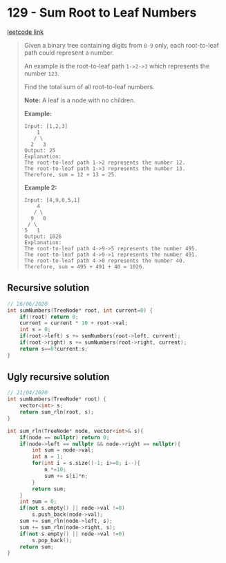 # 129 - Sum Root to Leaf Numbers

[leetcode link](https://leetcode.com/problems/sum-root-to-leaf-numbers/)

> Given a binary tree containing digits from `0-9` only, each root-to-leaf path could represent a number.
>
> An example is the root-to-leaf path `1->2->3` which represents the number `123`.
>
> Find the total sum of all root-to-leaf numbers.
>
> **Note:** A leaf is a node with no children.
>
> **Example:**
>
> ```
> Input: [1,2,3]
>     1
>    / \
>   2   3
> Output: 25
> Explanation:
> The root-to-leaf path 1->2 represents the number 12.
> The root-to-leaf path 1->3 represents the number 13.
> Therefore, sum = 12 + 13 = 25.
> ```
>
> **Example 2:**
>
> ```
> Input: [4,9,0,5,1]
>     4
>    / \
>   9   0
>  / \
> 5   1
> Output: 1026
> Explanation:
> The root-to-leaf path 4->9->5 represents the number 495.
> The root-to-leaf path 4->9->1 represents the number 491.
> The root-to-leaf path 4->0 represents the number 40.
> Therefore, sum = 495 + 491 + 40 = 1026.
> ```

## Recursive solution

```cpp
// 26/06/2020
int sumNumbers(TreeNode* root, int current=0) {
    if(!root) return 0;
    current = current * 10 + root->val;
    int s = 0;
    if(root->left) s += sumNumbers(root->left, current);
    if(root->right) s += sumNumbers(root->right, current);
    return s==0?current:s;
} 
```
## Ugly recursive solution

```cpp
// 21/04/2020
int sumNumbers(TreeNode* root) {
    vector<int> s;
    return sum_rln(root, s);
}

int sum_rln(TreeNode* node, vector<int>& s){
    if(node == nullptr) return 0;
    if(node->left == nullptr && node->right == nullptr){
        int sum = node->val;
        int n = 1;
        for(int i = s.size()-1; i>=0; i--){
            n *=10;
            sum += s[i]*n;
        }
        return sum;
    }
    int sum = 0;
    if(not s.empty() || node->val !=0)
        s.push_back(node->val);
    sum += sum_rln(node->left, s);
    sum += sum_rln(node->right, s);
    if(not s.empty() || node->val !=0)
        s.pop_back();
    return sum;
}
```